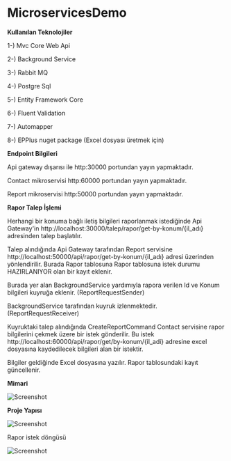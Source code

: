 # MicroservicesDemo

**Kullanılan Teknolojiler**

1-) Mvc Core Web Api

2-) Background Service

3-) Rabbit MQ

4-) Postgre Sql

5-) Entity Framework Core

6-) Fluent Validation

7-) Automapper

8-) EPPlus nuget package (Excel dosyası üretmek için)


**Endpoint Bilgileri**

Api gateway dışarısı ile http:30000 portundan yayın yapmaktadır.

Contact mikroservisi http:60000 portundan yayın yapmaktadır.

Report mikroservisi http:50000 portundan yayın yapmaktadır.


**Rapor Talep İşlemi**

Herhangi bir konuma bağlı iletiş bilgileri raporlanmak istediğinde Api Gateway'in http://localhost:30000/talep/rapor/get-by-konum/{il_adı} adresinden talep başlatılır.

Talep alındığında Api Gateway tarafından Report servisine http://localhost:50000/api/rapor/get-by-konum/{il_adı} adresi üzerinden yönlendirilir. Burada Rapor tablosuna Rapor tablosuna istek durumu HAZIRLANIYOR olan bir kayıt eklenir.

Burada yer alan BackgroundService yardımıyla rapora verilen Id ve Konum bilgileri kuyruğa eklenir. (ReportRequestSender)

BackgroundService tarafından kuyruk izlenmektedir. (ReportRequestReceiver)

Kuyruktaki talep alındığında CreateReportCommand Contact servisine rapor bilgilerini çekmek üzere bir istek gönderilir. Bu istek http://localhost:60000/api/rapor/get/by-konum/{il_adi} adresine excel dosyasına kaydedilecek bilgileri alan bir istektir.

Bilgiler geldiğinde Excel dosyasına yazılır. Rapor tablosundaki kayıt güncellenir.







**Mimari**


![Screenshot](http://www.ibrahimarac.com/gitfiles/mimari.png)




**Proje Yapısı**


![Screenshot](http://www.ibrahimarac.com/gitfiles/katmanlar.png)


Rapor istek döngüsü

![Screenshot](http://www.ibrahimarac.com/gitfiles/service_lifetime.png)
